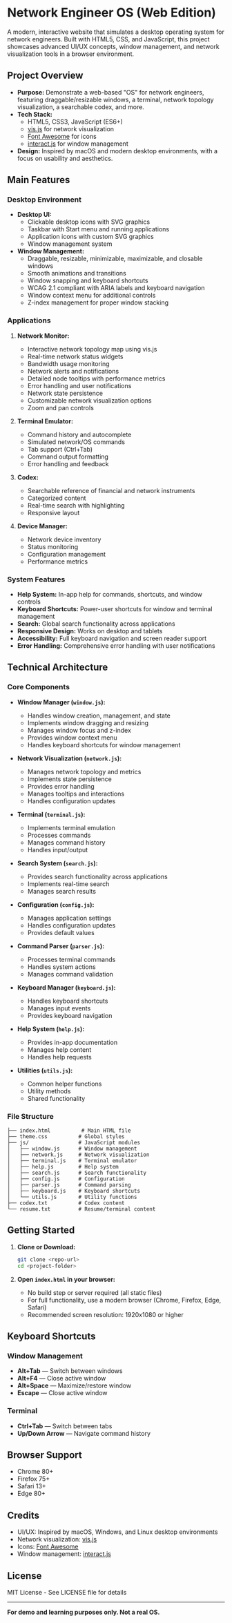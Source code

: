 # Network Engineer OS (Web Edition)

A modern, interactive website that simulates a desktop operating system for network engineers. Built with HTML5, CSS, and JavaScript, this project showcases advanced UI/UX concepts, window management, and network visualization tools in a browser environment.

## Project Overview

- **Purpose:** Demonstrate a web-based "OS" for network engineers, featuring draggable/resizable windows, a terminal, network topology visualization, a searchable codex, and more.
- **Tech Stack:** 
  - HTML5, CSS3, JavaScript (ES6+)
  - [vis.js](https://visjs.org/) for network visualization
  - [Font Awesome](https://fontawesome.com/) for icons
  - [interact.js](https://interactjs.io/) for window management
- **Design:** Inspired by macOS and modern desktop environments, with a focus on usability and aesthetics.

## Main Features

### Desktop Environment
- **Desktop UI:** 
  - Clickable desktop icons with SVG graphics
  - Taskbar with Start menu and running applications
  - Application icons with custom SVG graphics
  - Window management system
- **Window Management:** 
  - Draggable, resizable, minimizable, maximizable, and closable windows
  - Smooth animations and transitions
  - Window snapping and keyboard shortcuts
  - WCAG 2.1 compliant with ARIA labels and keyboard navigation
  - Window context menu for additional controls
  - Z-index management for proper window stacking

### Applications
1. **Network Monitor:**
   - Interactive network topology map using vis.js
   - Real-time network status widgets
   - Bandwidth usage monitoring
   - Network alerts and notifications
   - Detailed node tooltips with performance metrics
   - Error handling and user notifications
   - Network state persistence
   - Customizable network visualization options
   - Zoom and pan controls

2. **Terminal Emulator:**
   - Command history and autocomplete
   - Simulated network/OS commands
   - Tab support (Ctrl+Tab)
   - Command output formatting
   - Error handling and feedback

3. **Codex:**
   - Searchable reference of financial and network instruments
   - Categorized content
   - Real-time search with highlighting
   - Responsive layout

4. **Device Manager:**
   - Network device inventory
   - Status monitoring
   - Configuration management
   - Performance metrics

### System Features
- **Help System:** In-app help for commands, shortcuts, and window controls
- **Keyboard Shortcuts:** Power-user shortcuts for window and terminal management
- **Search:** Global search functionality across applications
- **Responsive Design:** Works on desktop and tablets
- **Accessibility:** Full keyboard navigation and screen reader support
- **Error Handling:** Comprehensive error handling with user notifications

## Technical Architecture

### Core Components
- **Window Manager (`window.js`):** 
  - Handles window creation, management, and state
  - Implements window dragging and resizing
  - Manages window focus and z-index
  - Provides window context menu
  - Handles keyboard shortcuts for window management

- **Network Visualization (`network.js`):** 
  - Manages network topology and metrics
  - Implements state persistence
  - Provides error handling
  - Manages tooltips and interactions
  - Handles configuration updates

- **Terminal (`terminal.js`):** 
  - Implements terminal emulation
  - Processes commands
  - Manages command history
  - Handles input/output

- **Search System (`search.js`):** 
  - Provides search functionality across applications
  - Implements real-time search
  - Manages search results

- **Configuration (`config.js`):** 
  - Manages application settings
  - Handles configuration updates
  - Provides default values

- **Command Parser (`parser.js`):** 
  - Processes terminal commands
  - Handles system actions
  - Manages command validation

- **Keyboard Manager (`keyboard.js`):** 
  - Handles keyboard shortcuts
  - Manages input events
  - Provides keyboard navigation

- **Help System (`help.js`):** 
  - Provides in-app documentation
  - Manages help content
  - Handles help requests

- **Utilities (`utils.js`):** 
  - Common helper functions
  - Utility methods
  - Shared functionality

### File Structure
```
├── index.html          # Main HTML file
├── theme.css          # Global styles
├── js/                # JavaScript modules
│   ├── window.js      # Window management
│   ├── network.js     # Network visualization
│   ├── terminal.js    # Terminal emulator
│   ├── help.js        # Help system
│   ├── search.js      # Search functionality
│   ├── config.js      # Configuration
│   ├── parser.js      # Command parsing
│   ├── keyboard.js    # Keyboard shortcuts
│   └── utils.js       # Utility functions
├── codex.txt          # Codex content
└── resume.txt         # Resume/terminal content
```

## Getting Started

1. **Clone or Download:**
   ```bash
   git clone <repo-url>
   cd <project-folder>
   ```

2. **Open `index.html` in your browser:**
   - No build step or server required (all static files)
   - For full functionality, use a modern browser (Chrome, Firefox, Edge, Safari)
   - Recommended screen resolution: 1920x1080 or higher

## Keyboard Shortcuts

### Window Management
- **Alt+Tab** — Switch between windows
- **Alt+F4** — Close active window
- **Alt+Space** — Maximize/restore window
- **Escape** — Close active window

### Terminal
- **Ctrl+Tab** — Switch between tabs
- **Up/Down Arrow** — Navigate command history

## Browser Support
- Chrome 80+
- Firefox 75+
- Safari 13+
- Edge 80+

## Credits
- UI/UX: Inspired by macOS, Windows, and Linux desktop environments
- Network visualization: [vis.js](https://visjs.org/)
- Icons: [Font Awesome](https://fontawesome.com/)
- Window management: [interact.js](https://interactjs.io/)

## License
MIT License - See LICENSE file for details

---

**For demo and learning purposes only. Not a real OS.** 